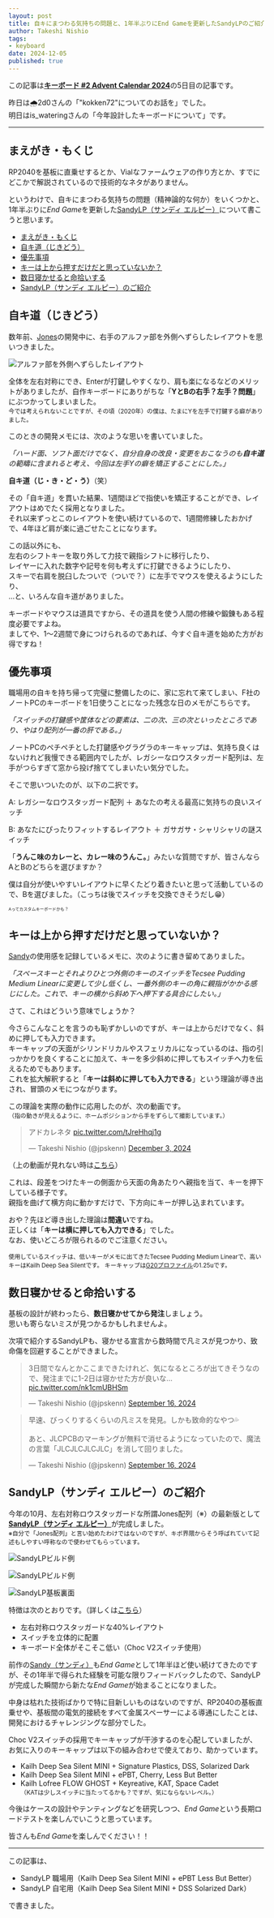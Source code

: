 ```yaml
---
layout: post
title: 自キにまつわる気持ちの問題と、1年半ぶりにEnd Gameを更新したSandyLPのご紹介
author: Takeshi Nishio
tags:
- keyboard
date: 2024-12-05
published: true
---
```


この記事は[**キーボード #2 Advent Calendar 2024**](https://adventar.org/calendars/10116)の5日目の記事です。

昨日は🌧️2d0さんの「"kokken72"についてのお話を」でした。  
明日はis_wateringさんの「今年設計したキーボードについて」です。

---

## まえがき・もくじ

RP2040を基板に直乗せするとか、Vialなファームウェアの作り方とか、すでにどこかで解説されているので技術的なネタがありません。

というわけで、自キにまつわる気持ちの問題（精神論的な何か）をいくつかと、1年半ぶりに*End Game*を更新した[SandyLP（サンディ エルピー）](https://github.com/jpskenn/SandyLP)について書こうと思います。

<!-- @import "[TOC]" {cmd="toc" depthFrom=1 depthTo=6 orderedList=false} -->

<!-- code_chunk_output -->

- [まえがき・もくじ](#まえがきもくじ)
- [自キ道（じきどう）](#自キ道じきどう)
- [優先事項](#優先事項)
- [キーは上から押すだけだと思っていないか？](#キーは上から押すだけだと思っていないか)
- [数日寝かせると命拾いする](#数日寝かせると命拾いする)
- [SandyLP（サンディ エルピー）のご紹介](#sandylpサンディ-エルピーのご紹介)

<!-- /code_chunk_output -->

## 自キ道（じきどう）

数年前、[Jones](https://github.com/jpskenn/Jones)の開発中に、右手のアルファ部を外側へずらしたレイアウトを思いつきました。

![アルファ部を外側へずらしたレイアウト](/assets/2024-12-05/wide_layout.png)

全体を左右対称にでき、Enterが打鍵しやすくなり、肩も楽になるなどのメリットがありましたが、自作キーボードにありがちな「**YとBの右手？左手？問題**」にぶつかってしまいました。  
<small>今では考えられないことですが、その頃（2020年）の僕は、たまにYを左手で打鍵する癖がありました。</small>

このときの開発メモには、次のような思いを書いていました。

*「ハード面、ソフト面だけでなく、自分自身の改良・変更をおこなうのも**自キ道**の範疇に含まれると考え、今回は左手Yの癖を矯正することにした。」*

**自キ道（じ・き・ど・う）**（笑）

その「自キ道」を貫いた結果、1週間ほどで指使いを矯正することができ、レイアウトはめでたく採用となりました。  
それ以来ずっとこのレイアウトを使い続けているので、1週間修練したおかげで、4年ほど肩が楽に過ごせたことになります。

この話以外にも、  
左右のシフトキーを取り外して力技で親指シフトに移行したり、  
レイヤーに入れた数字や記号を何も考えずに打鍵できるようにしたり、  
スキーで右肩を脱臼したついで（ついで？）に左手でマウスを使えるようにしたり、  
…と、いろんな自キ道がありました。

キーボードやマウスは道具ですから、その道具を使う人間の修練や鍛錬もある程度必要ですよね。  
ましてや、1～2週間で身につけられるのであれば、今すぐ自キ道を始めた方がお得ですね！

## 優先事項

職場用の自キを持ち帰って完璧に整備したのに、家に忘れて来てしまい、F社のノートPCのキーボードを1日使うことになった残念な日のメモがこちらです。

*「スイッチの打鍵感や筐体などの要素は、二の次、三の次といったところであり、やはり配列が一番の肝である。」*

ノートPCのペチペチとした打鍵感やグラグラのキーキャップは、気持ち良くはないけれど我慢できる範囲内でしたが、レガシーなロウスタッガード配列は、左手がつらすぎて窓から投げ捨ててしまいたい気分でした。  

そこで思いついたのが、以下の二択です。  

A: レガシーなロウスタッガード配列 ＋ あなたの考える最高に気持ちの良いスイッチ

B: あなたにぴったりフィットするレイアウト ＋ ガサガサ・シャリシャリの謎スイッチ

「**うんこ味のカレーと、カレー味のうんこ。**」みたいな質問ですが、皆さんならAとBのどちらを選びますか？

僕は自分が使いやすいレイアウトに早くたどり着きたいと思って活動しているので、Bを選びました。（こっちは後でスイッチを交換できそうだし😁）

<small><small><small>Aってカスタムキーボードかも？</small></small></small>

## キーは上から押すだけだと思っていないか？

[Sandy](https://github.com/jpskenn/sandy)の使用感を記録しているメモに、次のように書き留めてありました。

*「スペースキーとそれよりひとつ外側のキーのスイッチをTecsee Pudding Medium Linearに変更して少し低くし、一番外側のキーの角に親指がかかる感じにした。これで、キーの横から斜め下へ押下する具合にしたい。」*

さて、これはどういう意味でしょうか？

今さらこんなことを言うのも恥ずかしいのですが、キーは上からだけでなく、斜めに押しても入力できます。  
キーキャップの天面がシリンドリカルやスフェリカルになっているのは、指の引っかかりを良くすることに加えて、キーを多少斜めに押してもスイッチへ力を伝えるためでもあります。  
これを拡大解釈すると「**キーは斜めに押しても入力できる**」という理論が導き出され、冒頭のメモにつながります。

この理論を実際の動作に応用したのが、次の動画です。  
<small>（指の動きが見えるように、ホームポジションから手をずらして撮影しています。）</small>

<blockquote class="twitter-tweet" data-media-max-width="560"><p lang="ja" dir="ltr">アドカレネタ <a href="https://t.co/tJreHhqj1g">pic.twitter.com/tJreHhqj1g</a></p>&mdash; Takeshi Nishio (@jpskenn) <a href="https://twitter.com/jpskenn/status/1863915297092293021?ref_src=twsrc%5Etfw">December 3, 2024</a></blockquote> <script async src="https://platform.twitter.com/widgets.js" charset="utf-8"></script>

（上の動画が見れない時は[こちら](https://github.com/user-attachments/assets/7f23591e-8581-4c61-b161-3ef6f9905187)）

これは、段差をつけたキーの側面から天面の角あたりへ親指を当て、キーを押下している様子です。  
親指を曲げて横方向に動かすだけで、下方向にキーが押し込まれています。  

おや？先ほど導き出した理論は**間違い**ですね。  
正しくは「**キーは横に押しても入力できる**」でした。  
なお、使いどころが限られるのでご注意ください。

<small>使用しているスイッチは、低いキーがメモに出てきたTecsee Pudding Medium Linearで、高いキーはKailh Deep Sea Silentです。
キーキャップは[G20プロファイル](https://spkeyboards.com/search?q=g20&options%5Bprefix%5D=last)の1.25uです。</small>

## 数日寝かせると命拾いする

基板の設計が終わったら、**数日寝かせてから発注**しましょう。  
思いも寄らないミスが見つかるかもしれませんよ。

次項で紹介するSandyLPも、寝かせる宣言から数時間で凡ミスが見つかり、致命傷を回避することができました。

<blockquote class="twitter-tweet"><p lang="ja" dir="ltr">3日間でなんとかここまできたけれど、気になるところが出てきそうなので、発注までに1-2日は寝かせた方が良いな… <a href="https://t.co/nk1cmUBHSm">pic.twitter.com/nk1cmUBHSm</a></p>&mdash; Takeshi Nishio (@jpskenn) <a href="https://twitter.com/jpskenn/status/1835572650216964400?ref_src=twsrc%5Etfw">September 16, 2024</a></blockquote> <script async src="https://platform.twitter.com/widgets.js" charset="utf-8"></script>

<blockquote class="twitter-tweet"><p lang="ja" dir="ltr">早速、びっくりするくらいの凡ミスを発見。しかも致命的なやつ💦<br><br>あと、JLCPCBのマーキングが無料で消せるようになっていたので、魔法の言葉「JLCJLCJLCJLC」を消して回りました。</p>&mdash; Takeshi Nishio (@jpskenn) <a href="https://twitter.com/jpskenn/status/1835651215901983138?ref_src=twsrc%5Etfw">September 16, 2024</a></blockquote> <script async src="https://platform.twitter.com/widgets.js" charset="utf-8"></script>

## SandyLP（サンディ エルピー）のご紹介

今年の10月、左右対称ロウスタッガードな所謂Jones配列（※）の最新版として[**SandyLP（サンディ エルピー）**](https://github.com/jpskenn/SandyLP)が完成しました。  
<small>※自分で「Jones配列」と言い始めたわけではないのですが、キボ界隈からそう呼ばれていて記述もしやすい呼称なので使わせてもらっています。</small>

![SandyLPビルド例](/assets/2024-12-05/DSC_8161.jpeg)

![SandyLPビルド例](/assets/2024-12-05/DSCF5294.jpeg)

![SandyLP基板裏面](/assets/2024-12-05/IMG_6834.jpeg)

特徴は次のとおりです。（詳しくは[こちら](https://github.com/jpskenn/SandyLP)）

- 左右対称ロウスタッガードな40%レイアウト
- スイッチを立体的に配置
- キーボード全体がそこそこ低い（Choc V2スイッチ使用）

前作の[Sandy（サンディ）](https://github.com/jpskenn/Sandy)も*End Game*として1年半ほど使い続けてきたのですが、その1年半で得られた経験を可能な限りフィードバックしたので、SandyLPが完成した瞬間から新たな*End Game*が始まることになりました。  

中身は枯れた技術ばかりで特に目新しいものはないのですが、RP2040の基板直乗せや、基板間の電気的接続をすべて金属スペーサーによる導通にしたことは、開発におけるチャレンジングな部分でした。

Choc V2スイッチの採用でキーキャップが干渉するのを心配していましたが、お気に入りのキーキャップは以下の組み合わせで使えており、助かっています。  

- Kailh Deep Sea Silent MINI + Signature Plastics, DSS, Solarized Dark
- Kailh Deep Sea Silent MINI + ePBT, Cherry, Less But Better
- Kailh Lofree FLOW GHOST + Keyreative, KAT, Space Cadet  
  <small>（KATは少しスイッチに当たってるかも？ですが、気にならないレベル。）</small>

今後はケースの設計やテンティングなどを研究しつつ、*End Game*という長期ロードテストを楽しんでいこうと思っています。

皆さんも*End Game*を楽しんでください！！

---
この記事は、

- SandyLP 職場用（Kailh Deep Sea Silent MINI + ePBT Less But Better）
- SandyLP 自宅用（Kailh Deep Sea Silent MINI + DSS Solarized Dark）

で書きました。
